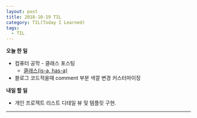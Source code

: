 ```yaml
---
layout: post
title: 2018-10-19 TIL
category: TIL(Today I Learned)
tags:
  - TIL
---
```




**오늘 한 일**

- 컴퓨터 공학 - 클래스 포스팅
  - [클래스(is-a, has-a)](https://kwonsoonwoo.github.io/%EC%BB%B4%ED%93%A8%ED%84%B0%20%EA%B3%B5%ED%95%99/2018/10/19/cs-with-python-%ED%81%B4%EB%9E%98%EC%8A%A4(IS-A-%EC%83%81%EC%86%8D,-HAS-A-%ED%95%A9%EC%84%B1-%EB%98%90%EB%8A%94-%ED%86%B5%ED%95%A9).html)
- 블로그 코드적을때 comment 부분 색깔 변경 커스터마이징

**내일 할 일**

- 개인 프로젝트 리스트 디테일 뷰 및 템플릿 구현.



---


